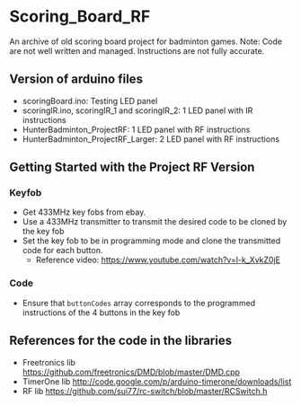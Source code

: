 # Scoring_Board_RF
An archive of old scoring board project for badminton games.
Note: Code are not well written and managed. Instructions are not fully accurate.

## Version of arduino files
- scoringBoard.ino: Testing LED panel
- scoringIR.ino, scoringIR_1 and scoringIR_2: 1 LED panel with IR instructions
- HunterBadminton_ProjectRF: 1 LED panel with RF instructions
- HunterBadminton_ProjectRF_Larger: 2 LED panel with RF instructions

## Getting Started with the Project RF Version
### Keyfob
- Get 433MHz key fobs from ebay.
- Use a 433MHz transmitter to transmit the desired code to be cloned by the key fob
- Set the key fob to be in programming mode and clone the transmitted code for each button. 
  - Reference video: https://www.youtube.com/watch?v=l-k_XvkZ0jE
### Code
- Ensure that `buttonCodes` array corresponds to the programmed instructions of the 4 buttons in the key fob

## References for the code in the libraries
- Freetronics lib https://github.com/freetronics/DMD/blob/master/DMD.cpp
- TimerOne lib http://code.google.com/p/arduino-timerone/downloads/list
- RF lib https://github.com/sui77/rc-switch/blob/master/RCSwitch.h
